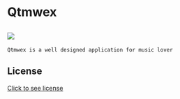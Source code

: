 # Qtmwex

![](https://img.shields.io/github/license/GokhanDurmaz/Qtmwex)
---

```
Qtmwex is a well designed application for music lover
 ```

## License
[Click to see license](https://github.com/GokhanDurmaz/Qtmwex/blob/main/LICENSE)
